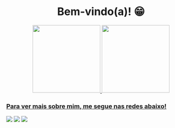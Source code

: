 <h1 align = "center">Bem-vindo(a)! 😁</h1>
<div align = "center">
   <a href="https://github.com/ewerton-html">
   <img height="180em" src="https://github-readme-stats.vercel.app/api?username=ewerton-html&show_icons=true&theme=dracula&include_all_commits=true&count_private=true&hide_rank=true"/>
   <img height="180em" src="https://github-readme-stats.vercel.app/api/top-langs/?username=ewerton-html&layout=compact&langs_count=6&theme=dracula"/>
</div>
  
### Para ver mais sobre mim, me segue nas redes abaixo!
 
<div> 
  <a href="https://www.instagram.com/ewerton_html/" target="blank"><img src="https://img.shields.io/badge/-Instagram-%23E4405F?style=for-the-badge&logo=instagram&logoColor=white" target="_blank"></a>
  <a href = "mailto:ewerton.r.silva0@gamil.com" target="blank"><img src="https://img.shields.io/badge/-Gmail-%23333?style=for-the-badge&logo=gmail&logoColor=white" target="_blank"></a>
  <a href="https://www.linkedin.com/in/ewerton-html/" target="blank"><img src="https://img.shields.io/badge/-LinkedIn-%230077B5?style=for-the-badge&logo=linkedin&logoColor=white" target="_blank"></a> 
</div>
